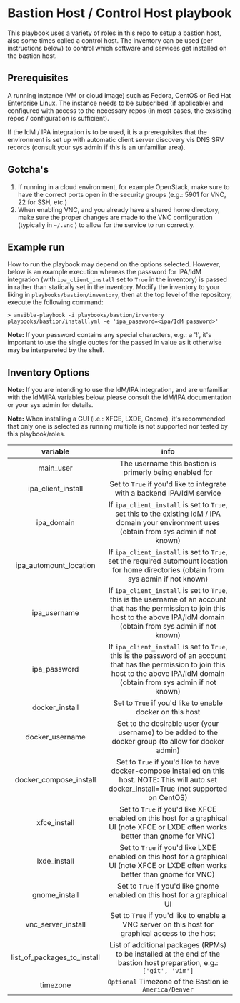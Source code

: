 # Bastion Host / Control Host playbook

This playbook uses a variety of roles in this repo to setup a bastion host, also some times called a control host. The inventory can be used (per instructions below) to control which software and services get installed on the bastion host.


## Prerequisites
A running instance (VM or cloud image) such as Fedora, CentOS or Red Hat Enterprise Linux. The instance needs to be subscribed (if applicable) and configured with access to the necessary repos (in most cases, the exsisting repos / configuration is sufficient).

If the IdM / IPA integration is to be used, it is a prerequisites that the environment is set up with automatic client server discovery vis DNS SRV records (consult your sys admin if this is an unfamiliar area).

## Gotcha's
1. If running in a cloud environment, for example OpenStack, make sure to have the correct ports open in the security groups (e.g.: 5901 for VNC, 22 for SSH, etc.)
2. When enabling VNC, and you already have a shared home directory, make sure the proper changes are made to the VNC configuration (typically in `~/.vnc` ) to allow for the service to run correctly.

## Example run
How to run the playbook may depend on the options selected. However, below is an example execution whereas the password for IPA/IdM integration (with `ipa_client_install` set to `True` in the inventory) is passed in rather than statically set in the inventory. Modify the inventory to your liking in `playbooks/bastion/inventory`, then at the top level of the repository, execute the following command:

```
> ansible-playbook -i playbooks/bastion/inventory playbooks/bastion/install.yml -e 'ipa_password=<ipa/IdM password>'
```

**Note:** If your password contains any special characters, e.g.: a '!', it's important to use the single quotes for the passed in value as it otherwise may be interpereted by the shell.

## Inventory Options

**Note:** If you are intending to use the IdM/IPA integration, and are unfamiliar with the IdM/IPA variables below, please consult the IdM/IPA documentation or your sys admin for details.

**Note:** When installing a GUI (i.e.: XFCE, LXDE, Gnome), it's recommended that only one is selected as running multiple is not supported nor tested by this playbook/roles.

| variable | info |
|:--------:|:----:|
|main_user|The username this bastion is primerly being enabled for|
|ipa_client_install|Set to `True` if you'd like to integrate with a backend IPA/IdM service|
|ipa_domain|If `ipa_client_install` is set to `True`, set this to the existing IdM / IPA domain your environment uses (obtain from sys admin if not known)|
|ipa_automount_location|If `ipa_client_install` is set to `True`, set the required automount location for home directories (obtain from sys admin if not known)|
|ipa_username|If `ipa_client_install` is set to `True`, this is the username of an account that has the permission to join this host to the above IPA/IdM domain (obtain from sys admin if not known)|
|ipa_password|If `ipa_client_install` is set to `True`, this is the password of an account that has the permission to join this host to the above IPA/IdM domain (obtain from sys admin if not known)
|docker_install|Set to `True` if you'd like to enable docker on this host|
|docker_username|Set to the desirable user (your username) to be added to the docker group (to allow for docker admin)|
|docker_compose_install|Set to `True` if you'd like to have docker-compose installed on this host. NOTE: This will auto set docker_install=True (not supported on CentOS)|
|xfce_install|Set to `True` if you'd like XFCE enabled on this host for a graphical UI (note XFCE or LXDE often works better than gnome for VNC)|
|lxde_install|Set to `True` if you'd like LXDE enabled on this host for a graphical UI (note XFCE or LXDE often works better than gnome for VNC)|
|gnome_install|Set to `True` if you'd like gnome enabled on this host for a graphical UI|
|vnc_server_install|Set to `True` if you'd like to enable a VNC server on this host for graphical access to the host|
|list_of_packages_to_install|List of additional packages (RPMs) to be installed at the end of the bastion host preparation, e.g.: `['git', 'vim']`|
|timezone| `Optional` Timezone of the Bastion ie `America/Denver`|
